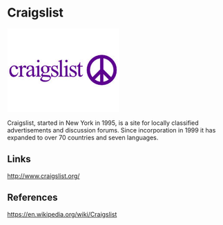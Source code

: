 Craigslist
==========

![Craigslist Logo](/images/craigslist.jpg "Craigslist Logo")

Craigslist, started in New York in 1995, is a site for locally classified
advertisements and discussion forums. Since incorporation in 1999 it has expanded to over 70 countries and seven languages.

Links
-----
http://www.craigslist.org/


References
----------
https://en.wikipedia.org/wiki/Craigslist

